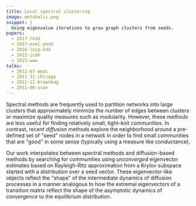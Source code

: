 ```yaml
---
title: Local spectral clustering
image: metabolic.png
snippet: |
  Using eigenvalue iterations to grow graph clusters from seeds.
papers:
  - 2017-tkdd
  - 2017-ecml-pkdd
  - 2016-losp-kdd
  - 2015-icdm
  - 2015-www
talks:
  - 2012-07-mmds
  - 2011-11-chicago
  - 2011-11-brownbag
  - 2011-09-scan
---
```


Spectral methods are frequently used to partition networks into
large clusters that approximately minimize the number of edges
between clusters or maximize quality measures such as modularity.
However, these methods are less useful for finding relatively small,
tight-knit communities.  In contrast, recent *diffusion* methods
explore the neighborhood around a pre-defined set of "seed" nodes
in a network in order to find small communities that are "good"
in some sense (typically using a measure like conductance).

Our work interpolates between spectral methods and diffusion-based
methods by searching for communities using *unconverged* eigenvector
estimates based on Rayleigh-Ritz approximation from a Krylov subspace
started with a distribution over a seed vector.  These eigenvector-like
objects reflect the "shape" of the intermediate dynamics of diffusion
processes in a manner analogous to how the extremal eigenvectors of
a transition matrix reflect the shape of the asymptotic dynamics of
convergence to the equilibrium distribution.
